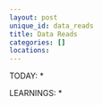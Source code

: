 ```yaml
---
layout: post
unique_id: data_reads
title: Data Reads
categories: []
locations: 
---
```


TODAY:
* 

LEARNINGS:
* 
